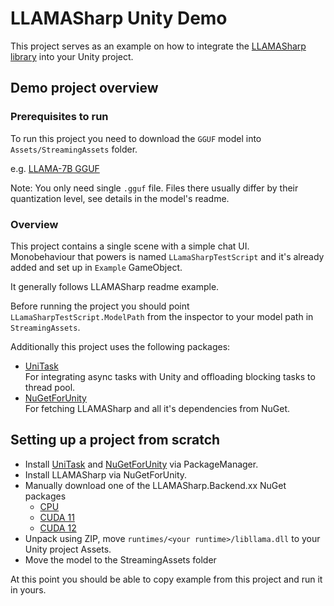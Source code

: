 # LLAMASharp Unity Demo

This project serves as an example on how to integrate the [LLAMASharp library](https://github.com/SciSharp/LLamaSharp) into your Unity project.

## Demo project overview

### Prerequisites to run

To run this project you need to download the `GGUF` model into `Assets/StreamingAssets` folder.

e.g. [LLAMA-7B GGUF](https://huggingface.co/TheBloke/llama-2-7B-Guanaco-QLoRA-GGUF)

Note: You only need single `.gguf` file. Files there usually differ by their quantization level, see details in the model's readme.

### Overview

This project contains a single scene with a simple chat UI.  
Monobehaviour that powers is named `LLamaSharpTestScript` and it's already added and set up in `Example` GameObject.

It generally follows LLAMASharp readme example.

Before running the project you should point `LLamaSharpTestScript.ModelPath` from the inspector to your model path in `StreamingAssets`.

Additionally this project uses the following packages:
- [UniTask](https://github.com/Cysharp/UniTask)  
  For integrating async tasks with Unity and offloading blocking tasks to thread pool.
- [NuGetForUnity](https://github.com/GlitchEnzo/NuGetForUnity)  
  For fetching LLAMASharp and all it's dependencies from NuGet.

## Setting up a project from scratch


- Install [UniTask](https://github.com/Cysharp/UniTask) and [NuGetForUnity](https://github.com/GlitchEnzo/NuGetForUnity) via PackageManager.
- Install LLAMASharp via NuGetForUnity.
- Manually download one of the LLAMASharp.Backend.xx NuGet packages  
  - [CPU](https://www.nuget.org/packages/LLamaSharp.Backend.Cpu)
  - [CUDA 11](https://www.nuget.org/packages/LLamaSharp.Backend.Cuda11)
  - [CUDA 12](https://www.nuget.org/packages/LLamaSharp.Backend.Cuda12)
- Unpack using ZIP, move `runtimes/<your runtime>/libllama.dll` to your Unity project Assets.  
- Move the model to the StreamingAssets folder

At this point you should be able to copy example from this project and run it in yours.
